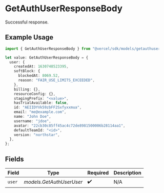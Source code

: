 # GetAuthUserResponseBody

Successful response.

## Example Usage

```typescript
import { GetAuthUserResponseBody } from "@vercel/sdk/models/getauthuserop.js";

let value: GetAuthUserResponseBody = {
  user: {
    createdAt: 1630748523395,
    softBlock: {
      blockedAt: 8069.52,
      reason: "FAIR_USE_LIMITS_EXCEEDED",
    },
    billing: {},
    resourceConfig: {},
    stagingPrefix: "<value>",
    hasTrialAvailable: false,
    id: "AEIIDYVk59zbFF2Sxfyxxmua",
    email: "me@example.com",
    name: "John Doe",
    username: "jdoe",
    avatar: "22cb30c85ff45ac4c72de8981500006b28114aa1",
    defaultTeamId: "<id>",
    version: "northstar",
  },
};
```

## Fields

| Field                    | Type                     | Required                 | Description              |
| ------------------------ | ------------------------ | ------------------------ | ------------------------ |
| `user`                   | *models.GetAuthUserUser* | :heavy_check_mark:       | N/A                      |